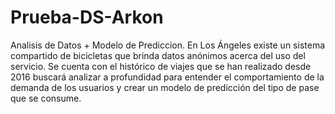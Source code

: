 # Prueba-DS-Arkon
Analisis de Datos + Modelo de Prediccion.
En Los Ángeles existe un sistema compartido de bicicletas que brinda datos anónimos acerca del uso del servicio. Se cuenta con el histórico de viajes que se han realizado desde 2016  buscará analizar a profundidad para entender el comportamiento de la demanda de los usuarios y crear un modelo de predicción del tipo de pase que se consume.

